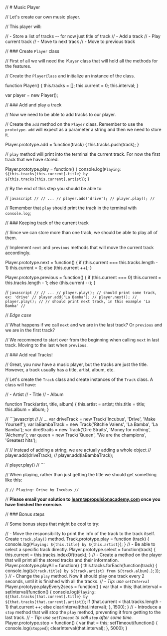 // # Music Player

// Let's create our own music player.

// This player will:

//  - Store a list of tracks -- for now just title of track
//  - Add a track
//  - Play current track
//  - Move to next track
//  - Move to previous track

// ### Create `Player` class

// First of all we will need the `Player` class that will hold all the methods for the features.

// Create the `PlayerClass` and initialize an instance of the class.

function Player() {
  this.tracks = [];
  this.current = 0;
  this.interval;
}

var player = new Player();

// ### Add and play a track

// Now we need to be able to add tracks to our player.

// Create the `add` method on the `Player` class. Remember to use the `prototype`. `add` will expect as a parameter a string and then we need to store it.

Player.prototype.add = function(track) {
  this.tracks.push(track);
}

// `play` method will print into the terminal the current track. For now the first track that we have stored.

Player.prototype.play = function() {
  console.log(`Playing: ${this.tracks[this.current].title} by ${this.tracks[this.current].artist}`);
}

// By the end of this step you should be able to:

// ```javascript
// // ...
// player.add('drive');
// player.play();
// ```

// Remember that `play` should print the track in the terminal with `console.log`;

// ### Keeping track of the current track

// Since we can store more than one track, we should be able to play all of them.

// Implement `next` and `previous` methods that will move the current track accordingly.

Player.prototype.next = function() {
  if (this.current === this.tracks.length - 1) this.current = 0;
  else (this.current ++);
}

Player.prototype.previous = function() {
  if (this.current === 0) this.current = this.tracks.length - 1;
  else (this.current --);
}

// ```javascript
// // ...
// player.play(); // should print some track, ex: 'drive'
// player.add('La Bamba');
// player.next();
// player.play();
// // should print next track, in this example 'La Bamba'
// ```

// *Edge case*

// What happens if we call `next` and we are in the last track? Or `previous` and we are in the first track?

// We recommend to start over from the beginning when calling `next` in last track. Moving to the last when `previous`.

// ### Add real Tracks!

// Great, you now have a music player, but the tracks are just the title. However, a track usually has a title, artist, album, etc.

// Let's create the `Track` class and create instances of the `Track` class. A class will have:

// - Artist
// - Title
// - Album

function Track(artist, title, album) {
  this.artist = artist;
  this.title = title;
  this.album = album;
}


// ```javascript
// // ...
var driveTrack = new Track('Incubus', 'Drive', 'Make Yourself');
var laBambaTrack = new Track('Ritchie Valens', 'La Bamba', 'La Bamba');
var direStraits = new Track('Dire Straits', 'Money for nothing', 'Alchemy');
var queen = new Track('Queen', 'We are the champions', 'Greatest hits');

// // instead of adding a string, we are actually adding a whole object
// player.add(driveTrack);
// player.add(laBambaTrack);

// player.play()
// ```

// When playing, rather than just getting the title we should get something like this:

// ```
// Playing: Drive by Incubus
// ```

// **Please email your solution to <learn@propulsionacademy.com> once you have finished the exercise.**

// ### Bonus steps

// Some bonus steps that might be cool to try:

// - Move the responsibility to print the info of the track to the track itself. Create `track.play()` method.
Track.prototype.play = function (track) {
  console.log(`Playing: ${this.title} by ${this.artist}`);
}
// - Be able to select a specific track directly.
Player.prototype.select = function(track) {
  this.current = this.tracks.indexOf(track);
}
// - Create a method on the player that will print all the stored tracks and their information.
Player.prototype.playAll = function() {
  this.tracks.forEach(function(track) {
    console.log(`${track.title} by ${track.artist} from ${track.album}.`);
  });
}
// - Change the `play` method. Now it should play one track every 2 seconds, until it is finished with all the tracks.
//   - *Tip: use `setInterval`*
Player.prototype.playEvery2secs = function() {
  var that = this;
  that.interval = setInterval(function() {
    console.log(`Playing: ${that.tracks[that.current].title} by ${that.tracks[that.current].artist}`);
    if (that.current < that.tracks.length - 1) that.current ++;
    else clearInterval(that.interval);
  }, 1500);
}
// - Introduce a `stop` method that will stop the `play` method, preventing it from getting to the last track.
//   - *Tip: use `setTimeout` to call `stop` after some time.*
Player.prototype.stop = function() {
  var that = this;
  setTimeout(function() {
    console.log(`stopped`);
    clearInterval(that.interval);
  }, 5000);
}
